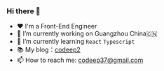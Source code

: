 ### Hi there 👋

- ❤️ I'm a Front-End Engineer
- 🔭 I’m currently working on Guangzhou China🇨🇳
- 🌱 I’m currently learning `React` `Typescript`
- 📚 My blog：[codeep2](https://codeep2.github.io/codeep/)
- 📫 How to reach me: codeep37@gmail.com
